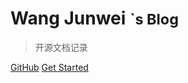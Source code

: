 <!-- _coverpage.md -->

<!-- ![logo](_media/icon.svg) -->

# Wang Junwei <small>`s Blog</small>

> 开源文档记录

[GitHub](https://github.com/VsLegend/VsLegend.github.io)
[Get Started](home.md)


<!-- ![color](#f0f0f0) -->